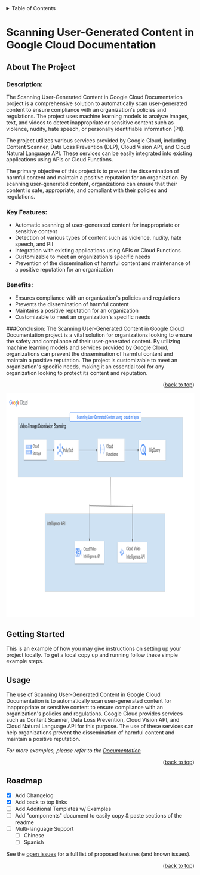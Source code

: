<!-- TABLE OF CONTENTS -->
<details>
  <summary>Table of Contents</summary>
  <ol>
    <li>
      <a href="#about-the-project">About The Project</a>
       <ul>
            <li><a href="#description">Description</a></li>
            <li><a href="#key-feature">Key  Features</a></li>
            <li><a href="#benefits">Benefits</a></li>
      </ul>
    </li>
    <li>
      <a href="#getting-started">Getting Started</a>
    </li>
    <li><a href="#usage">Usage</a></li>
    <li><a href="#roadmap">Roadmap</a></li>
  </ol>
</details>


# Scanning User-Generated Content in Google Cloud Documentation
<!-- ABOUT THE PROJECT -->
## About The Project


### Description:
The Scanning User-Generated Content in Google Cloud Documentation project is a comprehensive solution to automatically scan user-generated content to ensure compliance with an organization's policies and regulations. The project uses machine learning models to analyze images, text, and videos to detect inappropriate or sensitive content such as violence, nudity, hate speech, or personally identifiable information (PII).

The project utilizes various services provided by Google Cloud, including Content Scanner, Data Loss Prevention (DLP), Cloud Vision API, and Cloud Natural Language API. These services can be easily integrated into existing applications using APIs or Cloud Functions.

The primary objective of this project is to prevent the dissemination of harmful content and maintain a positive reputation for an organization. By scanning user-generated content, organizations can ensure that their content is safe, appropriate, and compliant with their policies and regulations.

### Key Features:

* Automatic scanning of user-generated content for inappropriate or sensitive content
* Detection of various types of content such as violence, nudity, hate speech, and PII
* Integration with existing applications using APIs or Cloud Functions
* Customizable to meet an organization's specific needs
* Prevention of the dissemination of harmful content and maintenance of a positive reputation for an organization

### Benefits:

* Ensures compliance with an organization's policies and regulations
* Prevents the dissemination of harmful content
* Maintains a positive reputation for an organization
* Customizable to meet an organization's specific needs

###Conclusion:
The Scanning User-Generated Content in Google Cloud Documentation project is a vital solution for organizations looking to ensure the safety and compliance of their user-generated content. By utilizing machine learning models and services provided by Google Cloud, organizations can prevent the dissemination of harmful content and maintain a positive reputation. The project is customizable to meet an organization's specific needs, making it an essential tool for any organization looking to protect its content and reputation.

<p align="right">(<a href="#readme-top">back to top</a>)</p>

<a href="https://github.com/othneildrew/Best-README-Template">
    <img src="Scanning User-Generated Content in Google Cloud Documentation.png" alt="" width="800" height="600">
  </a>


<!-- GETTING STARTED -->
## Getting Started



This is an example of how you may give instructions on setting up your project locally.
To get a local copy up and running follow these simple example steps.

<!-- USAGE EXAMPLES -->
## Usage

The use of Scanning User-Generated Content in Google Cloud Documentation is to automatically scan user-generated content for inappropriate or sensitive content to ensure compliance with an organization's policies and regulations. Google Cloud provides services such as Content Scanner, Data Loss Prevention, Cloud Vision API, and Cloud Natural Language API for this purpose. The use of these services can help organizations prevent the dissemination of harmful content and maintain a positive reputation.

_For more examples, please refer to the [Documentation](https://docs.google.com/document/d/1dO6SWhzOx5_3xxmB-kMPSnxChTof5Vq8R1NkMDavTMU/edit?usp=sharing)_

<p align="right">(<a href="#readme-top">back to top</a>)</p>



<!-- ROADMAP -->
## Roadmap

- [x] Add Changelog
- [x] Add back to top links
- [ ] Add Additional Templates w/ Examples
- [ ] Add "components" document to easily copy & paste sections of the readme
- [ ] Multi-language Support
    - [ ] Chinese
    - [ ] Spanish

See the [open issues](https://github.com/othneildrew/Best-README-Template/issues) for a full list of proposed features (and known issues).

<p align="right">(<a href="#readme-top">back to top</a>)</p>
